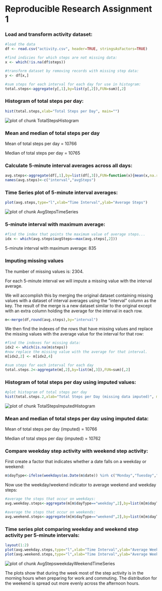Reproducible Research Assignment 1
========================================================

### Load and transform activity dataset:

```r
#load the data
df <- read.csv("activity.csv", header=TRUE, stringsAsFactors=TRUE)

#find indicies for which steps are not missing data:
x <- which(!is.na(df$steps))

#transform dataset by removing records with missing step data:
y <- df[x,]

#sum steps for each interval for each day for use in histogram:
total.steps<-aggregate(y[,1],by=list(y[,2]),FUN=sum)[,2]
```
### Histogram of total steps per day:

```r
hist(total.steps,xlab="Total Steps per Day", main="")
```

![plot of chunk TotalStepsHistogram](figure/TotalStepsHistogram.png) 
### Mean and median of total steps per day

Mean of total steps per day = 10766

Median of total steps per day = 10765

### Calculate 5-minute interval averages across all days:

```r
avg.steps<-aggregate(df[,1],by=list(df[,3]),FUN=function(x){mean(x,na.rm=TRUE)})
names(avg.steps)<-c("interval","avgSteps")
```
### Time Series plot of 5-minute interval averages:

```r
plot(avg.steps,type="l",xlab="Time Interval",ylab="Average Steps")
```

![plot of chunk AvgStepsTimeSeries](figure/AvgStepsTimeSeries.png) 
### 5-minute interval with maximum average:

```r
#find the index that points the maximum value of average steps...
idx <- which(avg.steps$avgSteps==max(avg.steps[,2]))
```
5-minute interval with maximum average: 835

### Imputing missing values
The number of missing values is: 2304.

For each 5-minute interval we will impute a missing value with the interval average.

We will accomplish this by merging the original dataset containing missing values with a dataset of interval averages using the "interval" column as the key. The result of the merge is a new dataset similar to the original except with an extra column holding the average for the interval in each row.

```r
m<-merge(df,round(avg.steps),by="interval")
```
We then find the indexes of the rows that have missing values and replace the missing values with the average value for the interval for that row:

```r
#find the indexes for missing data:
idx2 <- which(is.na(m$steps))
#now replace the missing value with the average for that interval.
m[idx2,2] <- m[idx2,4]

#sum steps for each interval for each day
total.steps.2<-aggregate(m[,2],by=list(m[,3]),FUN=sum)[,2]
```
### Histogram of total steps per day using imputed values:

```r
#plot histogram of total steps per day
hist(total.steps.2,xlab="Total Steps per Day (missing data imputed)", main="")
```

![plot of chunk TotalStepsImputedHistogram](figure/TotalStepsImputedHistogram.png) 
### Mean and median of total steps per day using imputed data:

Mean of total steps per day (imputed) = 10766

Median of total steps per day (imputed) = 10762

### Compare weekday step activity with weekend step activity:

First create a factor that indicates whether a date falls on a weekday or weekend:

```r
m$dayType<-ifelse(weekdays(as.Date(m$date)) %in% c("Monday","Tuesday","Wednesday","Thursday","Friday"),"weekday","weekend")
```
Now use the weekday/weekend indicator to average weekend and weekday steps:

```r
#average the steps that occur on weekdays:
avg.weekday.steps<-aggregate(m[m$dayType=="weekday",2],by=list(m[m$dayType=="weekday",1]),FUN=function(x){mean(x,na.rm=TRUE)})

#average the steps that occur on weekends:
avg.weekend.steps<-aggregate(m[m$dayType=="weekend",2],by=list(m[m$dayType=="weekend",1]),FUN=function(x){mean(x,na.rm=TRUE)})
```
### Time series plot comparing weekday and weekend step activity per 5-minute intervals:

```r
layout(1:2)
plot(avg.weekday.steps,type="l",xlab="Time Interval",ylab="Average Weekday Steps")
plot(avg.weekend.steps,type="l",xlab="Time Interval",ylab="Average Weekend Steps")
```

![plot of chunk AvgStepsweekdayWeekendTimeSeries](figure/AvgStepsweekdayWeekendTimeSeries.png) 

The plots show that during the week most of the step activity is in the morning hours when preparing for work and commuting. The distribution for the weekend is spread out more evenly across the afternoon hours.


